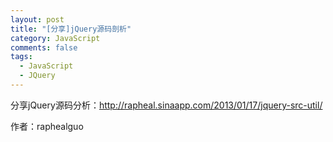```yaml
---
layout: post
title: "[分享]jQuery源码剖析"
category: JavaScript
comments: false
tags: 
  - JavaScript
  - JQuery
---
```




分享jQuery源码分析：<http://rapheal.sinaapp.com/2013/01/17/jquery-src-util/>

作者：raphealguo